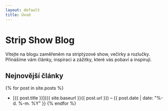 ```yaml
---
layout: default
title: Úvod
---
```


# Strip Show Blog

Vítejte na blogu zaměřeném na striptýzové show, večírky a rozlučky. Přinášíme vám články, inspiraci a zážitky, které vás pobaví a inspirují.

## Nejnovější články

{% for post in site.posts %}
- [{{ post.title }}]({{ site.baseurl }}{{ post.url }}) – {{ post.date | date: "%-d. %-m. %Y" }}
{% endfor %}
